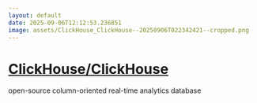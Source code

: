 ```yaml
---
layout: default
date: 2025-09-06T12:12:53.236851
image: assets/ClickHouse_ClickHouse--20250906T022342421--cropped.png
---
```


# [ClickHouse/ClickHouse](https://github.com/ClickHouse/ClickHouse)

open-source column-oriented real-time analytics database
